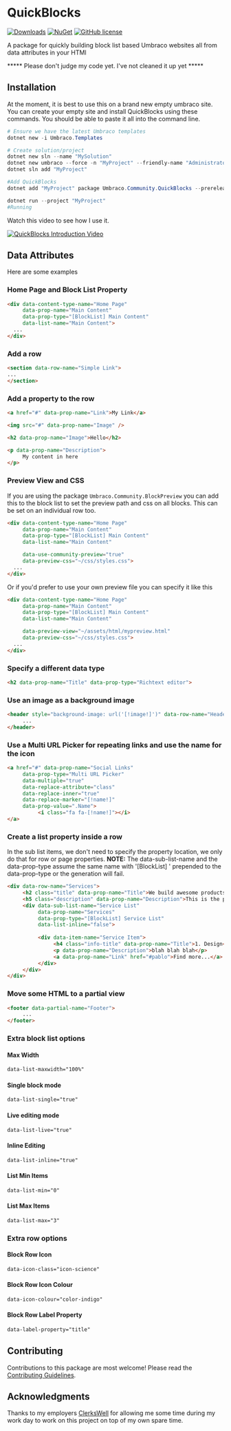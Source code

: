# QuickBlocks

[![Downloads](https://img.shields.io/nuget/dt/Umbraco.Community.QuickBlocks?color=cc9900)](https://www.nuget.org/packages/Umbraco.Community.QuickBlocks/)
[![NuGet](https://img.shields.io/nuget/vpre/Umbraco.Community.QuickBlocks?color=0273B3)](https://www.nuget.org/packages/Umbraco.Community.QuickBlocks)
[![GitHub license](https://img.shields.io/github/license/prjseal/QuickBlocks?color=8AB803)](LICENSE)

A package for quickly building block list based Umbraco websites all from data attributes in your HTMl

***** Please don't judge my code yet. I've not cleaned it up yet *****

## Installation

At the moment, it is best to use this on a brand new empty umbraco site.
You can create your empty site and install QuickBlocks using these commands.
You should be able to paste it all into the command line.

```ps1
# Ensure we have the latest Umbraco templates
dotnet new -i Umbraco.Templates

# Create solution/project
dotnet new sln --name "MySolution"
dotnet new umbraco --force -n "MyProject" --friendly-name "Administrator" --email "admin@example.com" --password "1234567890" --development-database-type SQLite
dotnet sln add "MyProject"

#Add QuickBlocks
dotnet add "MyProject" package Umbraco.Community.QuickBlocks --prerelease 

dotnet run --project "MyProject"
#Running
```

Watch this video to see how I use it.

<a href="https://www.youtube.com/watch?v=Ja7ynDvCGQY&" target="blank">
<img src="https://i.ytimg.com/vi/Ja7ynDvCGQY/hqdefault.jpg" alt="QuickBlocks Introduction Video" />
</a>

## Data Attributes

Here are some examples

### Home Page and Block List Property

```html
<div data-content-type-name="Home Page" 
     data-prop-name="Main Content" 
     data-prop-type="[BlockList] Main Content"
     data-list-name="Main Content">
  ...
</div>
```

### Add a row

```html
<section data-row-name="Simple Link">
...
</section>
```

### Add a property to the row

```html
<a href="#" data-prop-name="Link">My Link</a>

<img src="#" data-prop-name="Image" />

<h2 data-prop-name="Image">Hello</h2>

<p data-prop-name="Description">
     My content in here
</p>
```

### Preview View and CSS

If you are using the package `Umbraco.Community.BlockPreview` you can add this to the block list to set the preview path and css on all blocks. This can be set on an individual row too.

```html
<div data-content-type-name="Home Page" 
     data-prop-name="Main Content" 
     data-prop-type="[BlockList] Main Content"
     data-list-name="Main Content"

     data-use-community-preview="true" 
     data-preview-css="~/css/styles.css">
  ...
</div>
```

Or if you'd prefer to use your own preview file you can specify it like this

```html
<div data-content-type-name="Home Page" 
     data-prop-name="Main Content" 
     data-prop-type="[BlockList] Main Content"
     data-list-name="Main Content"

     data-preview-view="~/assets/html/mypreview.html" 
     data-preview-css="~/css/styles.css">
  ...
</div>
```

### Specify a different data type
```html
<h2 data-prop-name="Title" data-prop-type="Richtext editor">
```

### Use an image as a background image
```html
<header style="background-image: url('[!image!]')" data-row-name="Header" data-prop-name="Image" data-replace-marker="[!image!]" data-replace-inner="false" data-prop-type="Image Media Picker">
     ...
</header>
```

### Use a Multi URL Picker for repeating links and use the name for the icon
```html
<a href="#" data-prop-name="Social Links" 
     data-prop-type="Multi URL Picker" 
     data-multiple="true" 
     data-replace-attribute="class"  
     data-replace-inner="true" 
     data-replace-marker="[!name!]" 
     data-prop-value=".Name">
          <i class="fa fa-[!name!]"></i>
</a>
```

### Create a list property inside a row
In the sub list items, we don't need to specify the property location, we only do that for row or page properties.
**NOTE:** The data-sub-list-name and the data-prop-type assume the same name with '[BlockList] ' prepended to the data-prop-type or the generation will fail.

```html
<div data-row-name="Services">
     <h2 class="title" data-prop-name="Title">We build awesome products</h2>
     <h5 class="description" data-prop-name="Description">This is the paragraph where you can write more details </h5>
     <div data-sub-list-name="Service List" 
          data-prop-name="Services" 
          data-prop-type="[BlockList] Service List" 
          data-list-inline="false">
          
          <div data-item-name="Service Item">
               <h4 class="info-title" data-prop-name="Title">1. Design</h4>
               <p data-prop-name="Description">blah blah blah</p>
               <a data-prop-name="Link" href="#pablo">Find more...</a>
          </div>
     </div>
</div>
```

### Move some HTML to a partial view

```html
<footer data-partial-name="Footer">
     ...
</footer>
```

### Extra block list options

#### Max Width

```html
data-list-maxwidth="100%"
```

#### Single block mode

```html
data-list-single="true"
```
#### Live editing mode

```html
data-list-live="true"
```
#### Inline Editing

```html
data-list-inline="true"
```

#### List Min Items

```html
data-list-min="0"
```

#### List Max Items

```html
data-list-max="3"
```

### Extra row options

#### Block Row Icon

```html
data-icon-class="icon-science"
```

#### Block Row Icon Colour

```html
data-icon-colour="color-indigo"
```

#### Block Row Label Property

```html
data-label-property="title"
```

## Contributing

Contributions to this package are most welcome! Please read the [Contributing Guidelines](CONTRIBUTING.md).

## Acknowledgments

Thanks to my employers [ClerksWell](https://www.clerkswell.com) for allowing me some time during my work day to work on this project on top of my own spare time.
